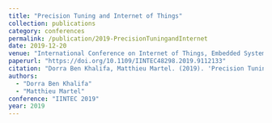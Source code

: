 ```yaml
---
title: "Precision Tuning and Internet of Things"
collection: publications
category: conferences
permalink: /publication/2019-PrecisionTuningandInternet
date: 2019-12-20
venue: "International Conference on Internet of Things, Embedded Systems and Communications (IINTEC 2019), Tunis, Tunisia"
paperurl: "https://doi.org/10.1109/IINTEC48298.2019.9112133"
citation: "Dorra Ben Khalifa, Matthieu Martel. (2019). 'Precision Tuning and Internet of Things.' <i>IINTEC 2019</i>."
authors:
  - "Dorra Ben Khalifa"
  - "Matthieu Martel"
conference: "IINTEC 2019"
year: 2019
---
```

